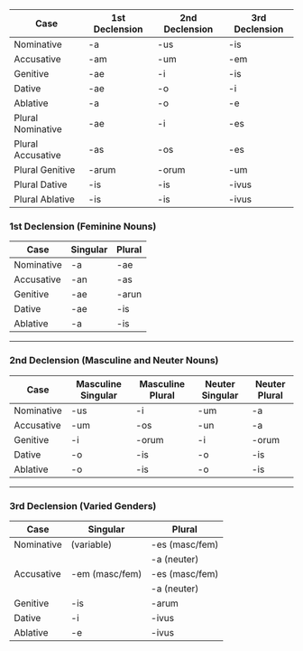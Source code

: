 
| Case              | 1st Declension | 2nd Declension | 3rd Declension |
| ----------------- | -------------- | -------------- | -------------- |
| Nominative        | -a             | -us            | -is            |
| Accusative        | -am            | -um            | -em            |
| Genitive          | -ae            | -i             | -is            |
| Dative            | -ae            | -o             | -i             |
| Ablative          | -a             | -o             | -e             |
| Plural Nominative | -ae            | -i             | -es            |
| Plural Accusative | -as            | -os            | -es            |
| Plural Genitive   | -arum          | -orum          | -um            |
| Plural Dative     | -is            | -is            | -ivus          |
| Plural Ablative   | -is            | -is            | -ivus          |
### 1st Declension (Feminine Nouns)

| Case       | Singular | Plural |
| ---------- | -------- | ------ |
| Nominative | -a       | -ae    |
| Accusative | -an      | -as    |
| Genitive   | -ae      | -arun  |
| Dative     | -ae      | -is    |
| Ablative   | -a       | -is    |

---

### 2nd Declension (Masculine and Neuter Nouns)

| Case       | Masculine Singular | Masculine Plural | Neuter Singular | Neuter Plural |
| ---------- | ------------------ | ---------------- | --------------- | ------------- |
| Nominative | -us                | -i               | -um             | -a            |
| Accusative | -um                | -os              | -un             | -a            |
| Genitive   | -i                 | -orum            | -i              | -orum         |
| Dative     | -o                 | -is              | -o              | -is           |
| Ablative   | -o                 | -is              | -o              | -is           |

---

### 3rd Declension (Varied Genders)

| Case       | Singular       | Plural         |
| ---------- | -------------- | -------------- |
| Nominative | (variable)     | -es (masc/fem) |
|            |                | -a (neuter)    |
| Accusative | -em (masc/fem) | -es (masc/fem) |
|            |                | -a (neuter)    |
| Genitive   | -is            | -arum          |
| Dative     | -i             | -ivus          |
| Ablative   | -e             | -ivus          |
